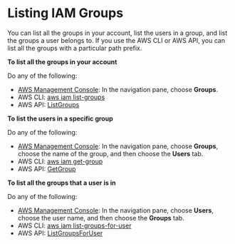 # Listing IAM Groups<a name="id_groups_manage_list"></a>

You can list all the groups in your account, list the users in a group, and list the groups a user belongs to\. If you use the AWS CLI or AWS API, you can list all the groups with a particular path prefix\. 

**To list all the groups in your account**

Do any of the following:
+ [AWS Management Console](https://console.aws.amazon.com/iam/): In the navigation pane, choose **Groups**\. 
+ AWS CLI: [aws iam list\-groups](http://docs.aws.amazon.com/cli/latest/reference/iam/list-groups.html)
+ AWS API: [ListGroups](http://docs.aws.amazon.com/IAM/latest/APIReference/API_ListGroups.html) 

**To list the users in a specific group**

Do any of the following:
+  [AWS Management Console](https://console.aws.amazon.com/iam/): In the navigation pane, choose **Groups**, choose the name of the group, and then choose the **Users** tab\. 
+ AWS CLI: [aws iam get\-group](http://docs.aws.amazon.com/cli/latest/reference/iam/get-group.html)
+ AWS API: [GetGroup](http://docs.aws.amazon.com/IAM/latest/APIReference/API_GetGroup.html)

**To list all the groups that a user is in**

Do any of the following:
+  [AWS Management Console](https://console.aws.amazon.com/iam/): In the navigation pane, choose **Users**, choose the user name, and then choose the **Groups** tab\. 
+ AWS CLI: [aws iam list\-groups\-for\-user](http://docs.aws.amazon.com/cli/latest/reference/iam/list-groups-for-user.html)
+ AWS API: [ListGroupsForUser](http://docs.aws.amazon.com/IAM/latest/APIReference/API_ListGroupsForUser.html)